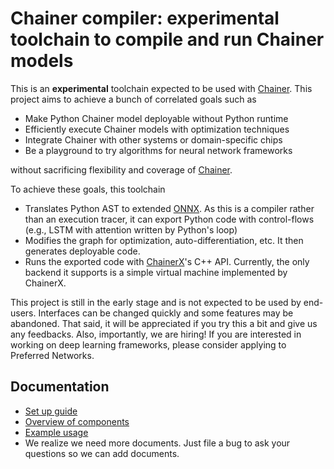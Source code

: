 # Chainer compiler: experimental toolchain to compile and run Chainer models

This is an **experimental** toolchain expected to be used with [Chainer](https://github.com/chainer/chainer). This project aims to achieve a bunch of correlated goals such as

- Make Python Chainer model deployable without Python runtime
- Efficiently execute Chainer models with optimization techniques
- Integrate Chainer with other systems or domain-specific chips
- Be a playground to try algorithms for neural network frameworks

without sacrificing flexibility and coverage of [Chainer](https://github.com/chainer/chainer).

To achieve these goals, this toolchain

- Translates Python AST to extended [ONNX](https://github.com/onnx/onnx/). As this is a compiler rather than an execution tracer, it can export Python code with control-flows (e.g., LSTM with attention written by Python's loop)
- Modifies the graph for optimization, auto-differentiation, etc. It then generates deployable code.
- Runs the exported code with [ChainerX](https://github.com/chainer/chainer/blob/master/chainerx.md)'s C++ API. Currently, the only backend it supports is a simple virtual machine implemented by ChainerX.

This project is still in the early stage and is not expected to be used by end-users. Interfaces can be changed quickly and some features may be abandoned. That said, it will be appreciated if you try this a bit and give us any feedbacks. Also, importantly, we are hiring! If you are interested in working on deep learning frameworks, please consider applying to Preferred Networks.

## Documentation

- [Set up guide](docs/setup.md)
- [Overview of components](docs/overview.md)
- [Example usage](docs/usage.md)
- We realize we need more documents. Just file a bug to ask your questions so we can add documents.

